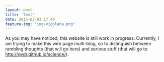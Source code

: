 ```yaml
---
layout: post
title: 'test'
date: 2015-03-03 17:40
feature-img: "img/vigolana.png"
---
```


As you may have noticed, this website is still work in progress.
Currently, I am trying to make this web page multi-blog, so to distinguish between rambling thoughts (that will go here) and serious stuff (that will go to http://gvdr.github.io/science/).